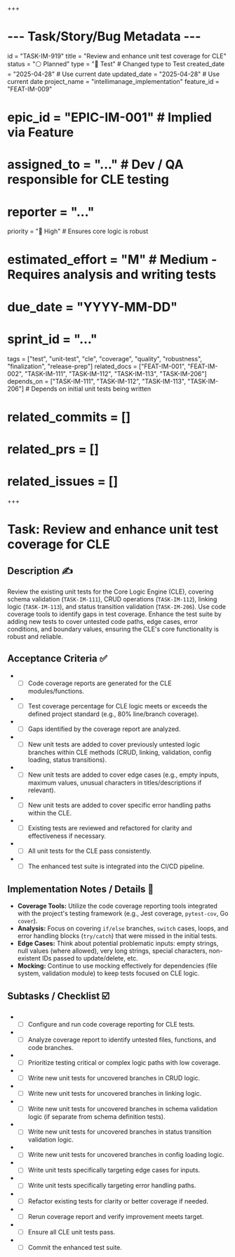 +++
# --- Task/Story/Bug Metadata ---
id = "TASK-IM-919"
title = "Review and enhance unit test coverage for CLE"
status = "⚪️ Planned"
type = "🧪 Test" # Changed type to Test
created_date = "2025-04-28" # Use current date
updated_date = "2025-04-28" # Use current date
project_name = "intellimanage_implementation"
feature_id = "FEAT-IM-009"
# epic_id = "EPIC-IM-001" # Implied via Feature
# assigned_to = "..." # Dev / QA responsible for CLE testing
# reporter = "..."
priority = "🔼 High" # Ensures core logic is robust
# estimated_effort = "M" # Medium - Requires analysis and writing tests
# due_date = "YYYY-MM-DD"
# sprint_id = "..."
tags = ["test", "unit-test", "cle", "coverage", "quality", "robustness", "finalization", "release-prep"]
related_docs = ["FEAT-IM-001", "FEAT-IM-002", "TASK-IM-111", "TASK-IM-112", "TASK-IM-113", "TASK-IM-206"]
depends_on = ["TASK-IM-111", "TASK-IM-112", "TASK-IM-113", "TASK-IM-206"] # Depends on initial unit tests being written
# related_commits = []
# related_prs = []
# related_issues = []
+++

# Task: Review and enhance unit test coverage for CLE

## Description ✍️

Review the existing unit tests for the Core Logic Engine (CLE), covering schema validation (`TASK-IM-111`), CRUD operations (`TASK-IM-112`), linking logic (`TASK-IM-113`), and status transition validation (`TASK-IM-206`). Use code coverage tools to identify gaps in test coverage. Enhance the test suite by adding new tests to cover untested code paths, edge cases, error conditions, and boundary values, ensuring the CLE's core functionality is robust and reliable.

## Acceptance Criteria ✅

*   - [ ] Code coverage reports are generated for the CLE modules/functions.
*   - [ ] Test coverage percentage for CLE logic meets or exceeds the defined project standard (e.g., 80% line/branch coverage).
*   - [ ] Gaps identified by the coverage report are analyzed.
*   - [ ] New unit tests are added to cover previously untested logic branches within CLE methods (CRUD, linking, validation, config loading, status transitions).
*   - [ ] New unit tests are added to cover edge cases (e.g., empty inputs, maximum values, unusual characters in titles/descriptions if relevant).
*   - [ ] New unit tests are added to cover specific error handling paths within the CLE.
*   - [ ] Existing tests are reviewed and refactored for clarity and effectiveness if necessary.
*   - [ ] All unit tests for the CLE pass consistently.
*   - [ ] The enhanced test suite is integrated into the CI/CD pipeline.

## Implementation Notes / Details 📝

*   **Coverage Tools:** Utilize the code coverage reporting tools integrated with the project's testing framework (e.g., Jest coverage, `pytest-cov`, Go `cover`).
*   **Analysis:** Focus on covering `if/else` branches, `switch` cases, loops, and error handling blocks (`try/catch`) that were missed in the initial tests.
*   **Edge Cases:** Think about potential problematic inputs: empty strings, null values (where allowed), very long strings, special characters, non-existent IDs passed to update/delete, etc.
*   **Mocking:** Continue to use mocking effectively for dependencies (file system, validation module) to keep tests focused on CLE logic.

## Subtasks / Checklist ☑️

*   - [ ] Configure and run code coverage reporting for CLE tests.
*   - [ ] Analyze coverage report to identify untested files, functions, and code branches.
*   - [ ] Prioritize testing critical or complex logic paths with low coverage.
*   - [ ] Write new unit tests for uncovered branches in CRUD logic.
*   - [ ] Write new unit tests for uncovered branches in linking logic.
*   - [ ] Write new unit tests for uncovered branches in schema validation logic (if separate from schema definition tests).
*   - [ ] Write new unit tests for uncovered branches in status transition validation logic.
*   - [ ] Write new unit tests for uncovered branches in config loading logic.
*   - [ ] Write unit tests specifically targeting edge cases for inputs.
*   - [ ] Write unit tests specifically targeting error handling paths.
*   - [ ] Refactor existing tests for clarity or better coverage if needed.
*   - [ ] Rerun coverage report and verify improvement meets target.
*   - [ ] Ensure all CLE unit tests pass.
*   - [ ] Commit the enhanced test suite.
